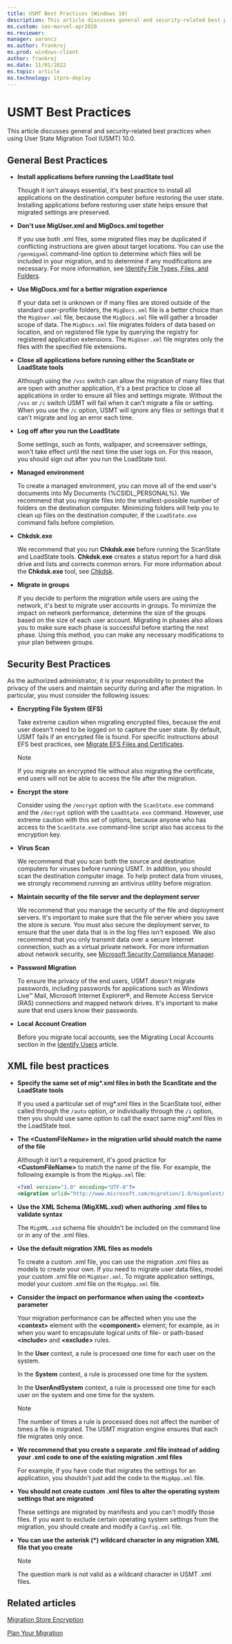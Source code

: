```yaml
---
title: USMT Best Practices (Windows 10)
description: This article discusses general and security-related best practices when using User State Migration Tool (USMT) 10.0.
ms.custom: seo-marvel-apr2020
ms.reviewer: 
manager: aaroncz
ms.author: frankroj
ms.prod: windows-client
author: frankroj
ms.date: 11/01/2022
ms.topic: article
ms.technology: itpro-deploy
---
```


# USMT Best Practices

This article discusses general and security-related best practices when using User State Migration Tool (USMT) 10.0.

## General Best Practices

- **Install applications before running the LoadState tool**

    Though it isn't always essential, it's best practice to install all applications on the destination computer before restoring the user state. Installing applications before restoring user state helps ensure that migrated settings are preserved.

- **Don't use MigUser.xml and MigDocs.xml together**

    If you use both .xml files, some migrated files may be duplicated if conflicting instructions are given about target locations. You can use the `/genmigxml` command-line option to determine which files will be included in your migration, and to determine if any modifications are necessary. For more information, see [Identify File Types, Files, and Folders](usmt-identify-file-types-files-and-folders.md).

- **Use MigDocs.xml for a better migration experience**

    If your data set is unknown or if many files are stored outside of the standard user-profile folders, the `MigDocs.xml` file is a better choice than the `MigUser.xml` file, because the `MigDocs.xml` file will gather a broader scope of data. The `MigDocs.xml` file migrates folders of data based on location, and on registered file type by querying the registry for registered application extensions. The `MigUser.xml` file migrates only the files with the specified file extensions.

- **Close all applications before running either the ScanState or LoadState tools**

    Although using the `/vsc` switch can allow the migration of many files that are open with another application, it's a best practice to close all applications in order to ensure all files and settings migrate. Without the `/vsc` or `/c` switch USMT will fail when it can't migrate a file or setting. When you use the `/c` option, USMT will ignore any files or settings that it can't migrate and log an error each time.

- **Log off after you run the LoadState**

    Some settings, such as fonts, wallpaper, and screensaver settings, won't take effect until the next time the user logs on. For this reason, you should sign out after you run the LoadState tool.

- **Managed environment**

    To create a managed environment, you can move all of the end user's documents into My Documents (%CSIDL\_PERSONAL%). We recommend that you migrate files into the smallest-possible number of folders on the destination computer. Minimizing folders will help you to clean up files on the destination computer, if the `LoadState.exe` command fails before completion.

- **Chkdsk.exe**

    We recommend that you run **Chkdsk.exe** before running the ScanState and LoadState tools. **Chkdsk.exe** creates a status report for a hard disk drive and lists and corrects common errors. For more information about the **Chkdsk.exe** tool, see [Chkdsk](/previous-versions/windows/it-pro/windows-xp/bb490876(v=technet.10)).

- **Migrate in groups**

    If you decide to perform the migration while users are using the network, it's best to migrate user accounts in groups. To minimize the impact on network performance, determine the size of the groups based on the size of each user account. Migrating in phases also allows you to make sure each phase is successful before starting the next phase. Using this method, you can make any necessary modifications to your plan between groups.

## Security Best Practices

As the authorized administrator, it is your responsibility to protect the privacy of the users and maintain security during and after the migration. In particular, you must consider the following issues:

- **Encrypting File System (EFS)**

    Take extreme caution when migrating encrypted files, because the end user doesn't need to be logged on to capture the user state. By default, USMT fails if an encrypted file is found. For specific instructions about EFS best practices, see [Migrate EFS Files and Certificates](usmt-migrate-efs-files-and-certificates.md).

    > [!NOTE]
    > If you migrate an encrypted file without also migrating the certificate, end users will not be able to access the file after the migration.

- **Encrypt the store**

    Consider using the `/encrypt` option with the `ScanState.exe` command and the `/decrypt` option with the `LoadState.exe` command. However, use extreme caution with this set of options, because anyone who has access to the `ScanState.exe` command-line script also has access to the encryption key.

- **Virus Scan**

    We recommend that you scan both the source and destination computers for viruses before running USMT. In addition, you should scan the destination computer image. To help protect data from viruses, we strongly recommend running an antivirus utility before migration.

- **Maintain security of the file server and the deployment server**

    We recommend that you manage the security of the file and deployment servers. It's important to make sure that the file server where you save the store is secure. You must also secure the deployment server, to ensure that the user data that is in the log files isn't exposed. We also recommend that you only transmit data over a secure Internet connection, such as a virtual private network. For more information about network security, see [Microsoft Security Compliance Manager](https://go.microsoft.com/fwlink/p/?LinkId=215657).

- **Password Migration**

    To ensure the privacy of the end users, USMT doesn't migrate passwords, including passwords for applications such as Windows Live™ Mail, Microsoft Internet Explorer®, and Remote Access Service (RAS) connections and mapped network drives. It's important to make sure that end users know their passwords.

- **Local Account Creation**

    Before you migrate local accounts, see the Migrating Local Accounts section in the [Identify Users](usmt-identify-users.md) article.

## XML file best practices

- **Specify the same set of mig\*.xml files in both the ScanState and the LoadState tools**

    If you used a particular set of mig\*.xml files in the ScanState tool, either called through the `/auto` option, or individually through the `/i` option, then you should use same option to call the exact same mig\*.xml files in the LoadState tool.

- **The &lt;CustomFileName&gt; in the migration urlid should match the name of the file**

    Although it isn't a requirement, it's good practice for **&lt;CustomFileName&gt;** to match the name of the file. For example, the following example is from the `MigApp.xml` file:

    ``` xml
    <?xml version="1.0" encoding="UTF-8"?>
    <migration urlid="http://www.microsoft.com/migration/1.0/migxmlext/migapp">
    ```

- **Use the XML Schema (MigXML.xsd) when authoring .xml files to validate syntax**

    The `MigXML.xsd` schema file shouldn't be included on the command line or in any of the .xml files.

- **Use the default migration XML files as models**

    To create a custom .xml file, you can use the migration .xml files as models to create your own. If you need to migrate user data files, model your custom .xml file on `MigUser.xml`. To migrate application settings, model your custom .xml file on the `MigApp.xml` file.

- **Consider the impact on performance when using the &lt;context&gt; parameter**

    Your migration performance can be affected when you use the **&lt;context&gt;** element with the **&lt;component&gt;** element; for example, as in when you want to encapsulate logical units of file- or path-based **&lt;include&gt;** and **&lt;exclude&gt;** rules.

    In the **User** context, a rule is processed one time for each user on the system.

    In the **System** context, a rule is processed one time for the system.

    In the **UserAndSystem** context, a rule is processed one time for each user on the system and one time for the system.

    > [!NOTE]
    > The number of times a rule is processed does not affect the number of times a file is migrated. The USMT migration engine ensures that each file migrates only once.

- **We recommend that you create a separate .xml file instead of adding your .xml code to one of the existing migration .xml files**

    For example, if you have code that migrates the settings for an application, you shouldn't just add the code to the `MigApp.xml` file.

- **You should not create custom .xml files to alter the operating system settings that are migrated**

    These settings are migrated by manifests and you can't modify those files. If you want to exclude certain operating system settings from the migration, you should create and modify a `Config.xml` file.

- **You can use the asterisk (\*) wildcard character in any migration XML file that you create**

    > [!NOTE]
    > The question mark is not valid as a wildcard character in USMT .xml files.

## Related articles

[Migration Store Encryption](usmt-migration-store-encryption.md)

[Plan Your Migration](usmt-plan-your-migration.md)
